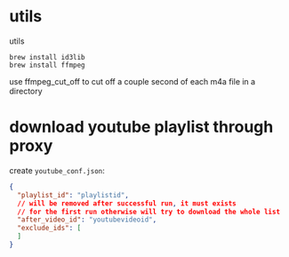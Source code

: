 # utils
utils

```
brew install id3lib
brew install ffmpeg
```

use ffmpeg_cut_off to cut off a couple second of each m4a file in a directory

# download youtube playlist through proxy

create `youtube_conf.json`:
```json
{
  "playlist_id": "playlistid",
  // will be removed after successful run, it must exists 
  // for the first run otherwise will try to download the whole list 
  "after_video_id": "youtubevideoid", 
  "exclude_ids": [
  ]
}
```
